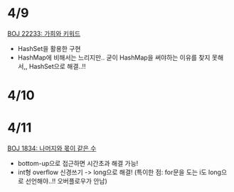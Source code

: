 # 4/9
[BOJ 22233: 가희와 키워드](https://www.acmicpc.net/problem/22233)
- HashSet을 활용한 구현
- HashMap에 비해서는 느리지만.. 굳이 HashMap을 써야하는 이유를 찾지 못해서,, HashSet으로 해결..!!

# 4/10

# 4/11
[BOJ 1834: 나머지와 몫이 같은 수](https://www.acmicpc.net/problem/1834)
- bottom-up으로 접근하면 시간초과 해결 가능!
- int형 overflow 신경쓰기 -> long으로 해결! (특이한 점: for문을 도는 i도 long으로 선언해야..!! 오버플로우가 안남)
